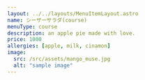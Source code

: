 ```yaml
---
layout: ../../layouts/MenuItemLayout.astro
name: シーザーサラダ(course)
menuType: course
description: an apple pie made with love.
price: 1000
allergies: [apple, milk, cinamon]
image:
  src: /src/assets/mango_muse.jpg
  alt: "sample image"
---
```

